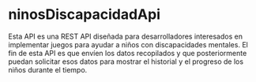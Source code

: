 # ninosDiscapacidadApi
Esta API es una REST API diseñada para desarrolladores interesados en implementar juegos para ayudar a niños con discapacidades mentales.
El fin de esta API es que envíen los datos recopilados y que posteriormente puedan solicitar esos datos para mostrar el historial y el progreso
de los niños durante el tiempo. 
